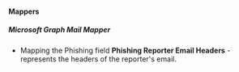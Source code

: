 
#### Mappers
##### Microsoft Graph Mail Mapper
- Mapping the Phishing field **Phishing Reporter Email Headers** - represents the headers of the reporter's email.
